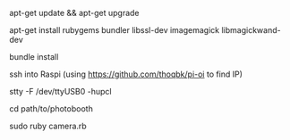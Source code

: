 apt-get update && apt-get upgrade

apt-get install rubygems bundler libssl-dev imagemagick libmagickwand-dev

bundle install

ssh into Raspi (using https://github.com/thoqbk/pi-oi to find IP)

stty -F /dev/ttyUSB0 -hupcl

cd path/to/photobooth

sudo ruby camera.rb

